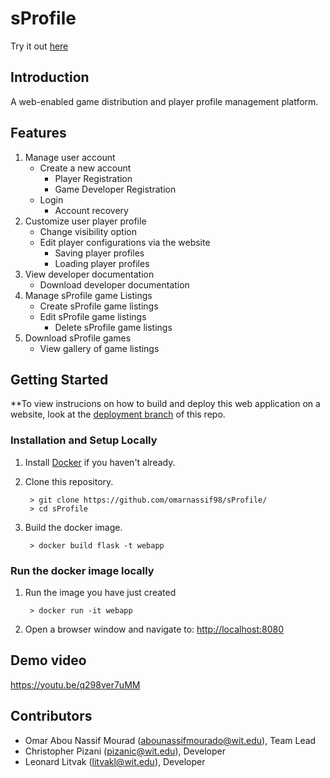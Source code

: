 # sProfile
Try it out [here](https://sprofile.games)

## Introduction

A web-enabled game distribution and player profile management platform.

## Features
1. Manage user account
	* Create a new account
		* Player Registration
		* Game Developer Registration
	* Login
		* Account recovery
2. Customize user player profile
	* Change visibility option
	* Edit player configurations via the website
		* Saving player profiles
		* Loading player profiles
3. View developer documentation
	* Download developer documentation
4. Manage sProfile game Listings
	* Create sProfile game listings
	* Edit sProfile game listings
		* Delete sProfile game listings
5. Download sProfile games
	* View gallery of game listings 
## Getting Started
**To view instrucions on how to build and deploy this web application on a website, look at the [deployment branch](https://github.com/omarnassif98/sProfile/tree/deployment) of this repo.
### Installation and Setup Locally
1. Install [Docker](https://docs.docker.com/get-docker/) if you haven't already.
2. Clone this repository.
		
		> git clone https://github.com/omarnassif98/sProfile/
		> cd sProfile
		
3. Build the docker image.

		> docker build flask -t webapp


### Run the docker image locally
1. Run the image you have just created

		> docker run -it webapp
		
2. Open a browser window and navigate to: [http://localhost:8080](http://localhost:8080)

## Demo video

https://youtu.be/q298ver7uMM

## Contributors

* Omar Abou Nassif Mourad (abounassifmourado@wit.edu), Team Lead
* Christopher Pizani (pizanic@wit.edu), Developer
* Leonard Litvak (litvakl@wit.edu), Developer
